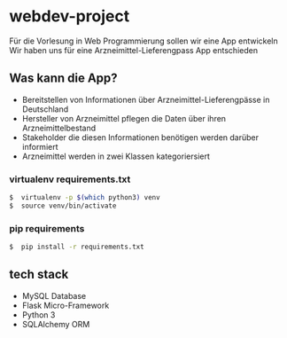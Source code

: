 # webdev-project

Für die Vorlesung in Web Programmierung sollen wir eine App entwickeln   
Wir haben uns für eine Arzneimittel-Lieferengpass App entschieden   
     
     
## Was kann die App?
    
* Bereitstellen von Informationen über Arzneimittel-Lieferengpässe in Deutschland    
* Hersteller von Arzneimittel pflegen die Daten über ihren Arzneimittelbestand   
* Stakeholder die diesen Informationen benötigen werden darüber informiert
* Arzneimittel werden in zwei Klassen kategoriersiert

### virtualenv requirements.txt
     
```bash
$  virtualenv -p $(which python3) venv
$  source venv/bin/activate
```

### pip requirements
     
```bash
$  pip install -r requirements.txt
```

## tech stack
    
* MySQL Database
* Flask Micro-Framework
* Python 3
* SQLAlchemy ORM
